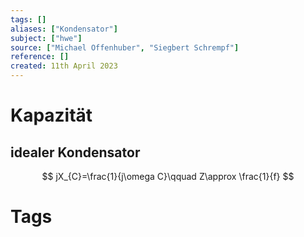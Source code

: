 ```yaml
---
tags: []
aliases: ["Kondensator"]
subject: ["hwe"]
source: ["Michael Offenhuber", "Siegbert Schrempf"]
reference: []
created: 11th April 2023
---
```


# Kapazität
## idealer Kondensator
$$
jX_{C}=\frac{1}{j\omega C}\qquad Z\approx \frac{1}{f}
$$
# Tags